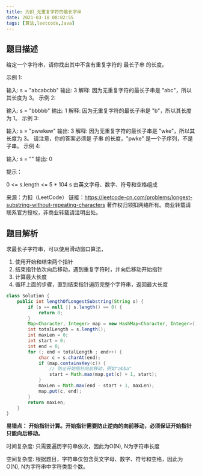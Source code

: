 ```yaml
---
title: 力扣_无重复字符的最长字串
date: 2021-03-18 08:02:55
tags: [算法,leetcode,Java]
---
```


## 题目描述

给定一个字符串，请你找出其中不含有重复字符的 最长子串 的长度。

示例 1:

输入: s = "abcabcbb"
输出: 3 
解释: 因为无重复字符的最长子串是 "abc"，所以其长度为 3。
示例 2:

输入: s = "bbbbb"
输出: 1
解释: 因为无重复字符的最长子串是 "b"，所以其长度为 1。
示例 3:

输入: s = "pwwkew"
输出: 3
解释: 因为无重复字符的最长子串是 "wke"，所以其长度为 3。
     请注意，你的答案必须是 子串 的长度，"pwke" 是一个子序列，不是子串。
示例 4:

输入: s = ""
输出: 0


提示：

0 <= s.length <= 5 * 104
s 由英文字母、数字、符号和空格组成

来源：力扣（LeetCode）
链接：https://leetcode-cn.com/problems/longest-substring-without-repeating-characters
著作权归领扣网络所有。商业转载请联系官方授权，非商业转载请注明出处。



## 题目解析

求最长子字符串，可以使用滑动窗口算法，

1. 使用开始和结束两个指针
2. 结束指针依次向后移动，遇到重复字符时，并向后移动开始指针
3. 计算最大长度
4. 循环上面的步骤，直到结束指针遍历完整个字符串，返回最大长度

```java
class Solution {
    public int lengthOfLongestSubstring(String s) {
        if (s == null || s.length() == 0) {
            return 0;
        }
        Map<Character, Integer> map = new HashMap<Character, Integer>();
        int totalLength = s.length();
        int maxLen = 0;
        int start = 0;
        int end = 0;
        for (; end < totalLength ; end++) {
            char c = s.charAt(end);
            if (map.containsKey(c)) {
                // 防止开始指针向前移动，例如"abba"
                start = Math.max(map.get(c) + 1, start);
            }
            maxLen = Math.max(end - start + 1, maxLen);
            map.put(c, end);
        }
        return maxLen;
    }
}
```

**易错点： 开始指针计算。开始指针需要防止逆向的向前移动，必须保证开始指针只能向后移动。**

时间复杂度: 只需要遍历字符串依次，因此为O(N), N为字符串长度

空间复杂度: 根据题目，字符串仅包含英文字母、数字、符号和空格，因此为O(N), N为字符串中字符类型个数。